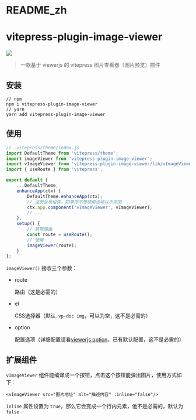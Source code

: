 # README_zh

# vitepress-plugin-image-viewer

![](./demo.webp)

> 一款基于 viewerjs 的 vitepress 图片查看器（图片预览）插件

## 安装

```shell
// npm 
npm i vitepress-plugin-image-viewer
// yarn
yarn add vitepress-plugin-image-viewer
```

## 使用

```js
// .vitepress/theme/index.js
import DefaultTheme from 'vitepress/theme';
import imageViewer from 'vitepress-plugin-image-viewer';
import vImageViewer from 'vitepress-plugin-image-viewer/lib/vImageViewer.vue';
import { useRoute } from 'vitepress';

export default {
    ...DefaultTheme,
    enhanceApp(ctx) {
        DefaultTheme.enhanceApp(ctx);
        // 注册全局组件，如果你不想使用也可以不添加
        ctx.app.component('vImageViewer', vImageViewer);
        // ...
    },
    setup() {
        // 获取路由
        const route = useRoute();
        // 使用
        imageViewer(route);
    }
};
```

`imageViewer()` 接收三个参数：

- route

  路由（这是必需的）

- el

  CSS选择器（默认`.vp-doc img`，可以为空，这不是必需的）

- option

  配置选项（详细配置请看[viewerjs option](https://github.com/fengyuanchen/viewerjs#toolbar)，已有默认配置，这不是必需的）

## 扩展组件

`vImageViewer` 组件能编译成一个按钮，点击这个按钮能弹出图片，使用方式如下：

```vue
<vImageViewer src="图片地址" alt="描述内容" :inline="false"/>
```

`inline` 属性设置为 `true`，那么它会变成一个行内元素，他不是必需的，默认为 `false`
